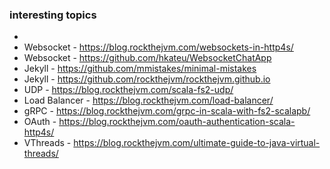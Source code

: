 ### interesting topics
- 
- Websocket - https://blog.rockthejvm.com/websockets-in-http4s/
- Websocket - https://github.com/hkateu/WebsocketChatApp
- Jekyll - https://github.com/mmistakes/minimal-mistakes
- Jekyll - https://github.com/rockthejvm/rockthejvm.github.io
- UDP - https://blog.rockthejvm.com/scala-fs2-udp/
- Load Balancer - https://blog.rockthejvm.com/load-balancer/
- gRPC - https://blog.rockthejvm.com/grpc-in-scala-with-fs2-scalapb/
- OAuth - https://blog.rockthejvm.com/oauth-authentication-scala-http4s/
- VThreads - https://blog.rockthejvm.com/ultimate-guide-to-java-virtual-threads/
